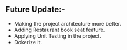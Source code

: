## Future Update:-
- Making the project architecture more better.
- Adding Restaurant book seat feature.
- Applying Unit Testing in the project.
- Dokerize it.
